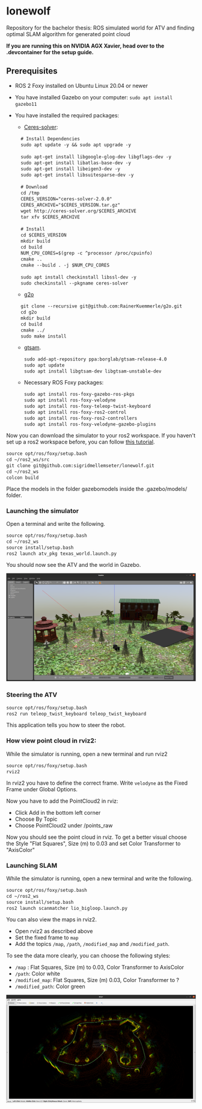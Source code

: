 # lonewolf
Repository for the bachelor thesis: ROS simulated world for ATV and finding optimal SLAM algorithm for generated point cloud

**If you are running this on NVIDIA AGX Xavier, head over to the .devcontainer for the setup guide.**

## Prerequisites
- ROS 2 Foxy installed on Ubuntu Linux 20.04 or newer
- You have installed Gazebo on your computer: ```sudo apt install gazebo11```
- You have installed the required packages: 
  - [Ceres-solver](https://brucknem.github.io/posts/install-ceres-solver/): 
  ```
    # Install Dependencies
    sudo apt update -y && sudo apt upgrade -y

    sudo apt-get install libgoogle-glog-dev libgflags-dev -y
    sudo apt-get install libatlas-base-dev -y
    sudo apt-get install libeigen3-dev -y
    sudo apt-get install libsuitesparse-dev -y

    # Download
    cd /tmp
    CERES_VERSION="ceres-solver-2.0.0"
    CERES_ARCHIVE="$CERES_VERSION.tar.gz"
    wget http://ceres-solver.org/$CERES_ARCHIVE
    tar xfv $CERES_ARCHIVE

    # Install
    cd $CERES_VERSION
    mkdir build
    cd build
    NUM_CPU_CORES=$(grep -c ^processor /proc/cpuinfo)
    cmake ..
    cmake --build . -j $NUM_CPU_CORES

    sudo apt install checkinstall libssl-dev -y
    sudo checkinstall --pkgname ceres-solver
  ```
  - [g2o](https://github.com/RainerKuemmerle/g2o)
  ```
    git clone --recursive git@github.com:RainerKuemmerle/g2o.git
    cd g2o
    mkdir build
    cd build
    cmake ../
    sudo make install
  ```

  - [gtsam](https://github.com/borglab/gtsam). 
    ```
    sudo add-apt-repository ppa:borglab/gtsam-release-4.0
    sudo apt update
    sudo apt install libgtsam-dev libgtsam-unstable-dev
    ```
  - Necessary ROS Foxy packages: 
    ```
    sudo apt install ros-foxy-gazebo-ros-pkgs
    sudo apt install ros-foxy-velodyne 
    sudo apt install ros-foxy-teleop-twist-keyboard
    sudo apt install ros-foxy-ros2-control
    sudo apt install ros-foxy-ros2-controllers
    sudo apt install ros-foxy-velodyne-gazebo-plugins
    ```

Now you can download the simulator to your ros2 workspace. If you haven't set up a ros2 workspace before, you can follow [this tutorial](https://docs.ros.org/en/foxy/Tutorials/Workspace/Creating-A-Workspace.html).
```
source opt/ros/foxy/setup.bash
cd ~/ros2_ws/src
git clone git@github.com:sigridmellemseter/lonewolf.git
cd ~/ros2_ws
colcon build
```
Place the models in the folder gazebomodels inside the .gazebo/models/ folder. 



### Launching the simulator
Open a terminal and write the following. 
```
source opt/ros/foxy/setup.bash
cd ~/ros2_ws
source install/setup.bash
ros2 launch atv_pkg texas_world.launch.py
```
You should now see the ATV and the world in Gazebo. 

![Simulator in Gazebo](.images/gazebosim.png "Simulator")

### Steering the ATV

```
source opt/ros/foxy/setup.bash
ros2 run teleop_twist_keyboard teleop_twist_keyboard
```
This application tells you how to steer the robot. 

### How view point cloud in rviz2: 
While the simulator is running, open a new terminal and run rviz2 
```
source opt/ros/foxy/setup.bash
rviz2 
```

In rviz2 you have to define the correct frame. Write `velodyne` as the Fixed Frame under Global Options. 

Now you have to add the PointCloud2 in rviz: 
- Click Add in the bottom left corner 
- Choose By Topic 
- Choose PointCloud2 under /points_raw

Now you should see the point cloud in rviz. To get a better visual choose the Style "Flat Squares", Size (m) to 0.03 and set Color Transformer to "AxisColor"

### Launching SLAM 
While the simulator is running, open a new terminal and write the following. 
```
source opt/ros/foxy/setup.bash
cd ~/ros2_ws
source install/setup.bash
ros2 launch scanmatcher lio_bigloop.launch.py
```
You can also view the maps in rviz2. 
- Open rviz2 as described above 
- Set the fixed frame to `map` 
- Add the topics `/map`, `/path`, `/modified_map` and `/modified_path`. 
  
To see the data more clearly, you can choose the following styles: 
- `/map` : Flat Squares, Size (m) to 0.03, Color Transformer to AxisColor
- `/path`: Color white
- `/modified_map`: Flat Squares, Size (m) 0.03, Color Transformer to ? 
- `/modified_path`: Color green

![Map, path, modified map and modified path i Rviz2](.images/SLAMcorrect.png "map from point cloud and SLAM")


